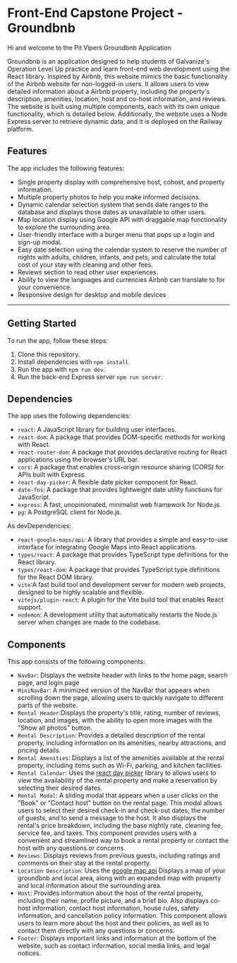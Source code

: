 # Front-End Capstone Project - Groundbnb

Hi and welcome to the Pit Vipers Groundbnb Application

Groundbnb is an application designed to help students of Galvanize's Operation Level Up practice and learn front-end web development using the React library. Inspired by Airbnb, this website mimics the basic functionality of the Airbnb website for non-logged-in users. It allows users to view detailed information about a Airbnb property, including the property's description, amenities, location, host and co-host information, and reviews. The website is built using multiple components, each with its own unique functionality, which is detailed below. Additionally, the website uses a Node Express server to retrieve dynamic data, and it is deployed on the Railway platform.

## Features

The app includes the following features:

- Single property display with comprehensive host, cohost, and property information.
- Multiple property photos to help you make informed decisions.
- Dynamic calendar selection system that sends date ranges to the database and displays those dates as unavailable to other users.
- Map location display using Google API with draggable map functionality to explore the surrounding area.
- User-friendly interface with a burger menu that pops up a login and sign-up modal.
- Easy date selection using the calendar system to reserve the number of nights with adults, children, infants, and pets, and calculate the total cost of your stay with cleaning and other fees.
- Reviews section to read other user experiences.
- Ability to view the languages and currencies Airbnb can translate to for your convenience.
- Responsive design for desktop and mobile devices

---

## Getting Started

To run the app, follow these steps:

1. Clone this repository.
2. Install dependencies with `npm install`.
3. Run the app with `npm run dev`.
4. Run the back-end Express server `npm run server`.

## Dependencies

The app uses the following dependencies:

- `react`: A JavaScript library for building user interfaces.
- `react-dom`: A package that provides DOM-specific methods for working with React.
- `react-router-dom`: A package that provides declarative routing for React applications using the browser's URL bar.
- `cors`: A package that enables cross-origin resource sharing (CORS) for APIs built with Express.
- `react-day-picker`: A flexible date picker component for React.
- `date-fns`: A package that provides lightweight date utility functions for JavaScript.
- `express`: A fast, unopinionated, minimalist web framework for Node.js.
- `pg`: A PostgreSQL client for Node.js.

<dt>As devDependencies:</dt>

- `react-google-maps/api`: A library that provides a simple and easy-to-use interface for integrating Google Maps into React applications.
- `types/react`: A package that provides TypeScript type definitions for the React library.
- `types/react-dom`: A package that provides TypeScript type definitions for the React DOM library.
- `vite`:A fast build tool and development server for modern web projects, designed to be highly scalable and flexible.
- `vitejs/plugin-react`: A plugin for the Vite build tool that enables React support.
- `nodemon`: A development utility that automatically restarts the Node.js server when changes are made to the codebase.


## Components

This app consists of the following components:

- `NavBar`: Displays the website header with links to the home page, search page, and login page
- `MiniNavBar`: A minimized version of the NavBar that appears when scrolling down the page, allowing users to quickly navigate to different parts of the website.
- `Rental Header`:Displays the property's title, rating, number of reviews, location, and images, with the ability to open more images with the "Show all photos" button.
- `Rental Description`: Provides a detailed description of the rental property, including information on its amenities, nearby attractions, and pricing details.
- `Rental Amenities`: Displays a list of the amenities available at the rental property, including items such as Wi-Fi, parking, and kitchen facilities.
- `Rental Calendar`: Uses the [react day picker](https://react-day-picker.js.org/) library to allows users to view the availability of the rental property and make a reservation by selecting their desired dates.
- `Rental Modal`: A sliding modal that appears when a user clicks on the "Book" or "Contact host" button on the rental page. This modal allows users to select their desired check-in and check-out dates, the number of guests, and to send a message to the host. It also displays the rental's price breakdown, including the base nightly rate, cleaning fee, service fee, and taxes. This component provides users with a convenient and streamlined way to book a rental property or contact the host with any questions or concerns.
- `Reviews`: Displays reviews from previous guests, including ratings and comments on their stay at the rental property.
- `Location Description`: Uses the [google map api](https://developers.google.com/maps) Displays a map of your groundbnb  and local area,  along with an expanded map with property and local information about the surrounding area. 
- `Host`: Provides information about the host of the rental property, including their name, profile picture, and a brief bio. Also displays co-host information, contact host information, house rules, safety information, and cancellation policy information. This component allows users to learn more about the host and their policies, as well as to contact them directly with any questions or concerns.
- `Footer`: Displays important links and information at the bottom of the website, such as contact information, social media links, and legal notices.
